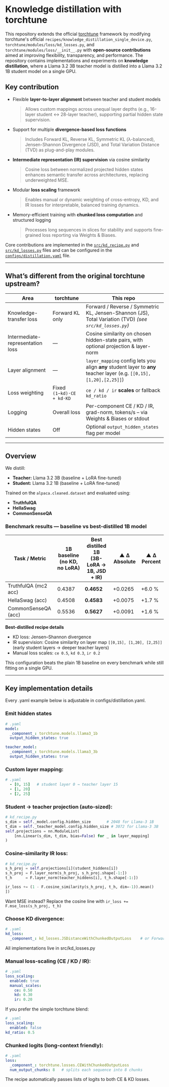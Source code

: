 # Knowledge distillation with torchtune
This repository extends the official [torchtune](https://github.com/pytorch/torchtune) framework by modifying torchtune's official `recipes/knowledge_distillation_single_device.py`, `torchtune/modules/loss/kd_losses.py`, and `torchtune/modules/loss/__init__.py` with **open-source contributions** aimed at improving flexibility, transparency, and performance. The repository contains implementations and experiments on **knowledge distillation**, where a Llama 3.2 3B teacher model is distilled into a Llama 3.2 1B student model on a single GPU.

## Key contribution
- Flexible **layer-to-layer alignment** between teacher and student models  
  > Allows custom mappings across unequal layer depths (e.g., 16-layer student ↔ 28-layer teacher), supporting partial hidden state supervision.

- Support for multiple **divergence-based loss functions**  
  > Includes Forward KL, Reverse KL, Symmetric KL (λ-balanced), Jensen-Shannon Divergence (JSD), and Total Variation Distance (TVD) as plug-and-play modules.

- **Intermediate representation (IR) supervision** via cosine similarity  
  > Cosine loss between normalized projected hidden states enhances semantic transfer across architectures, replacing underweighted MSE.

- Modular **loss scaling** framework  
  > Enables manual or dynamic weighting of cross-entropy, KD, and IR losses for interpretable, balanced training dynamics.

- Memory-efficient training with **chunked loss computation** and structured logging  
  > Processes long sequences in slices for stability and supports fine-grained loss reporting via Weights & Biases.

Core contributions are implemented in the [`src/kd_recipe.py`](src/kd_recipe.py) and  [`src/kd_losses.py`](src/kd_losses.py) files and can be configured in the [`configs/distillation.yaml`](configs/distillation.yaml) file.


---


## What’s different from the original torchtune upstream?

| Area | torchtune | **This repo** |
|------|---------------------|---------------|
| Knowledge-transfer loss | Forward KL only | Forward / Reverse / Symmetric KL, Jensen-Shannon (JS), Total Variation (TVD) *(see `src/kd_losses.py`)* |
| Intermediate-representation loss | — | Cosine similarity on chosen hidden-state pairs, with optional projection & layer-norm |
| Layer alignment | — | `layer_mapping` config lets you align **any** student layer to **any** teacher layer (e.g. `[[0,15],[1,20],[2,25]]`) |
| Loss weighting | Fixed `(1−kd)·CE + kd·KD` | `ce / kd / ir` **scales** or fallback `kd_ratio` |
| Logging | Overall loss | Per-component CE / KD / IR, grad-norm, tokens/s – via Weights & Biases or stdout |
| Hidden states | Off | Optional `output_hidden_states` flag per model |

---

## Overview

We distill:
- **Teacher:** Llama 3.2 3B (baseline + LoRA fine-tuned)
- **Student:** Llama 3.2 1B (baseline + LoRA fine-tuned)

Trained on the `alpaca.cleaned.dataset` and evaluated using:
- **TruthfulQA**
- **HellaSwag**
- **CommonSenseQA**

### Benchmark results — baseline vs best-distilled 1B model

| Task / Metric        | 1B **baseline**<br>(no KD, no LoRA) | **Best distilled 1B**<br>(3B-LoRA → 1B, JSD + IR) | ▲ Δ Absolute | ▲ Δ Percent |
| -------------------- | ------------------------------------ | ---------------------------------------------------- | ------------ | ----------- |
| TruthfulQA (mc2 acc) | 0.4387                               | **0.4652**                                           | +0.0265  | +6.0 %  |
| HellaSwag (acc)      | 0.4508                               | **0.4583**                                           | +0.0075  | +1.7 %  |
| CommonSenseQA (acc)  | 0.5536                               | **0.5627**                                           | +0.0091  | +1.6 %  |

**Best-distilled recipe details**

* KD loss: Jensen–Shannon divergence
* IR supervision: Cosine similarity on layer map `[[0,15], [1,20], [2,25]]` (early student layers → deeper teacher layers)
* Manual loss scales: `ce 0.5`, `kd 0.3`, `ir 0.2`

This configuration beats the plain 1B baseline on every benchmark while still fitting on a single GPU.

---

## Key implementation details
Every .yaml example below is adjustable in configs/distillation.yaml.

### Emit hidden states
```yaml
# .yaml
model:
  _component_: torchtune.models.llama3_1b
  output_hidden_states: true

teacher_model:
  _component_: torchtune.models.llama3_3b
  output_hidden_states: true
```

### Custom layer mapping:
```yaml
# .yaml
  - [0, 15]   # student layer 0 → teacher layer 15
  - [1, 20]
  - [2, 25]
```

### Student → teacher projection (auto-sized):
```python
# kd_recipe.py
s_dim = self._model.config.hidden_size       # 2048 for Llama-3 1B
t_dim = self._teacher_model.config.hidden_size # 3072 for Llama-3 3B
self.projections = nn.ModuleList(
    [nn.Linear(s_dim, t_dim, bias=False) for _ in layer_mapping]
)

```

### Cosine-similarity IR loss:
```python
# kd_recipe.py
s_h_proj = self.projections[i](student_hiddens[i])
s_h_proj = F.layer_norm(s_h_proj, s_h_proj.shape[-1:])
t_h      = F.layer_norm(teacher_hiddens[i], t_h.shape[-1:])

ir_loss += (1 - F.cosine_similarity(s_h_proj, t_h, dim=-1)).mean()
])
```
Want MSE instead? Replace the cosine line with `ir_loss += F.mse_loss(s_h_proj, t_h)`

### Choose KD divergence:
```yaml
# .yaml
kd_loss:
  _component_: kd_losses.JSDistanceWithChunkedOutputLoss    # or ForwardKLLoss, ReverseKLLoss …
```
All implementations live in src/kd_losses.py

### Manual loss-scaling (CE / KD / IR):
```yaml
# .yaml
loss_scaling:
  enabled: true
  manual_scales:
    ce: 0.50
    kd: 0.30
    ir: 0.20
```
If you prefer the simple torchtune blend:
```yaml
# .yaml
loss_scaling:
  enabled: false
kd_ratio: 0.5
```

### Chunked logits (long-context friendly):
```yaml
# .yaml
loss:
  _component_: torchtune.losses.CEWithChunkedOutputLoss
  num_output_chunks: 8   # splits each sequence into 8 chunks
```
The recipe automatically passes lists of logits to both CE & KD losses.










